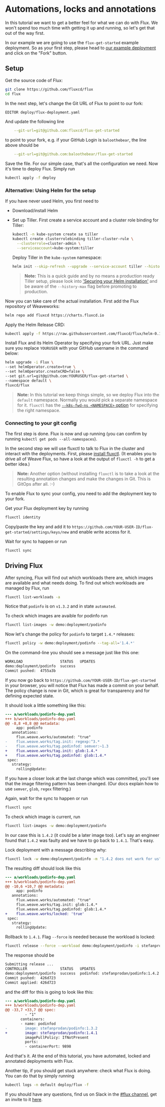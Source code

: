 # Automations, locks and annotations

In this tutorial we want to get a better feel for what we can do with
Flux. We won't spend too much time with getting it up and running, so let's
get that out of the way first.

In our example we are going to use the `flux-get-started` example deployment.
So as your first step, please head to [our example
deployment](https://github.com/fluxcd/flux-get-started) and click on the
"Fork" button.

## Setup

Get the source code of Flux:

```sh
git clone https://github.com/fluxcd/flux
cd flux
```

In the next step, let's change the Git URL of Flux to point to our fork:

```sh
EDITOR deploy/flux-deployment.yaml
```

And update the following line

```yaml
    --git-url=git@github.com:fluxcd/flux-get-started
```

to point to your fork, e.g. if your GitHub Login is `baloothebear`, the line
above should be

```yaml
    --git-url=git@github.com:baloothebear/flux-get-started
```

Save the file. For our simple case, that's all the configuration we need. Now
it's time to deploy Flux. Simply run

```sh
kubectl apply -f deploy
```

### Alternative: Using Helm for the setup

If you have never used Helm, you first need to

- Download/install Helm
- Set up Tiller. First create a service account and a cluster role binding
  for Tiller:

  ```sh
  kubectl -n kube-system create sa tiller
  kubectl create clusterrolebinding tiller-cluster-rule \
    --clusterrole=cluster-admin \
    --serviceaccount=kube-system:tiller
  ```

  Deploy Tiller in the `kube-system` namespace:

  ```sh
  helm init --skip-refresh --upgrade --service-account tiller --history-max 10
  ```

  > **Note:** This is a quick guide and by no means a production ready
  > Tiller setup, please look into ['Securing your Helm installation'](https://helm.sh/docs/using_helm/#securing-your-helm-installation)
  > and be aware of the `--history-max` flag before promoting to
  > production.

Now you can take care of the actual installation. First add the Flux
repository of Weaveworks:

```sh
helm repo add fluxcd https://charts.fluxcd.io
```

Apply the Helm Release CRD:

```sh
kubectl apply -f https://raw.githubusercontent.com/fluxcd/flux/helm-0.10.1/deploy-helm/flux-helm-release-crd.yaml
```

Install Flux and its Helm Operator by specifying your fork URL. Just
make sure you replace `YOURUSER` with your GitHub username in the command
below:

```sh
helm upgrade -i Flux \
--set helmOperator.create=true \
--set helmOperator.createCRD=false \
--set git.url=git@github.com:YOURUSER/flux-get-started \
--namespace default \
fluxcd/flux
```

> **Note:** In this tutorial we keep things simple, so we deploy Flux into
the `default` namespace. Normally you would pick a separate namespace for
it. `fluxctl` has the [`--k8s-fwd-ns <NAMESPACE>` option](../references/fluxctl.md) for specifying the right
namespace.

### Connecting to your git config

The first step is done. Flux is now and up running (you can confirm by
running `kubectl get pods --all-namespaces`).

In the second step we will use fluxctl to talk to Flux in the cluster and
interact with the deployments. First, please [install fluxctl](../references/fluxctl.md).
(It enables you to drive all of Weave Flux, so have a look at the output of
`fluxctl -h` to get a better idea.)

> **Note:** Another option (without installing `fluxctl` is to take a look
at the resulting annotation changes and make the changes in Git. This is
GitOps after all. :-)

To enable Flux to sync your config, you need to add the deployment key
to your fork.

Get your Flux deployment key by running

```sh
fluxctl identity
```

Copy/paste the key and add it to
`https://github.com/YOUR-USER-ID/flux-get-started/settings/keys/new` and
enable write access for it.

Wait for sync to happen or run

```sh
fluxctl sync
```

## Driving Flux

After syncing, Flux will find out which workloads there are, which
images are available and what needs doing. To find out which workloads are
managed by Flux, run

```sh
fluxctl list-workloads -a
```

Notice that `podinfo` is on `v1.3.2` and in state `automated`.

To check which images are avaible for podinfo run

```sh
fluxctl list-images -w demo:deployment/podinfo
```

Now let's change the policy for `podinfo` to target `1.4.*` releases:

```sh
fluxctl policy -w demo:deployment/podinfo --tag-all='1.4.*'
```

On the command-line you should see a message just like this one:

```sh
WORKLOAD                 STATUS   UPDATES
demo:deployment/podinfo  success
Commit pushed:  4755a3b
```

If you now go back to `https://github.com/YOUR-USER-ID/flux-get-started` in
your browser, you will notice that Flux has made a commit on your
behalf. The policy change is now in Git, which is great for transparency and
for defining expected state.

It should look a little something like this:

```diff
--- a/workloads/podinfo-dep.yaml
+++ b/workloads/podinfo-dep.yaml
@@ -8,8 +8,8 @@ metadata:
     app: podinfo
   annotations:
     flux.weave.works/automated: "true"
-    flux.weave.works/tag.init: regexp:^3.*
-    flux.weave.works/tag.podinfod: semver:~1.3
+    flux.weave.works/tag.init: glob:1.4.*
+    flux.weave.works/tag.podinfod: glob:1.4.*
 spec:
   strategy:
     rollingUpdate:
```

If you have a closer look at the last change which was committed, you'll see
that the image filtering pattern has been changed. (Our docs explain how to
use `semver`, `glob`, `regex` filtering.)

Again, wait for the sync to happen or run

```sh
fluxctl sync
```

To check which image is current, run

```sh
fluxctl list-images -w demo:deployment/podinfo
```

In our case this is `1.4.2` (it could be a later image too). Let's say an
engineer found that `1.4.2` was faulty and we have to go back to `1.4.1`.
That's easy.

Lock deployment with a message describing why:

```sh
fluxctl lock -w demo:deployment/podinfo -m "1.4.2 does not work for us"
```

The resulting diff should look like this

```diff
--- a/workloads/podinfo-dep.yaml
+++ b/workloads/podinfo-dep.yaml
@@ -10,6 +10,7 @@ metadata:
     app: podinfo
   annotations:
     flux.weave.works/automated: "true"
     flux.weave.works/tag.init: glob:1.4.*
     flux.weave.works/tag.podinfod: glob:1.4.*
+    flux.weave.works/locked: 'true'
 spec:
   strategy:
     rollingUpdate:
```

Rollback to `1.4.1`. Flag `--force` is needed because the workload is locked:

```sh
fluxctl release --force --workload demo:deployment/podinfo -i stefanprodan/podinfo:1.4.1
```

The response should be

```sh
Submitting release ...
CONTROLLER               STATUS   UPDATES
demo:deployment/podinfo  success  podinfod: stefanprodan/podinfo:1.4.2 -> 1.4.1
Commit pushed:  426d723
Commit applied: 426d723
```

and the diff for this is going to look like this:

```diff
--- a/workloads/podinfo-dep.yaml
+++ b/workloads/podinfo-dep.yaml
@@ -33,7 +33,7 @@ spec:
         - "1"
       containers:
       - name: podinfod
-        image: stefanprodan/podinfo:1.3.2
+        image: stefanprodan/podinfo:1.4.1
         imagePullPolicy: IfNotPresent
         ports:
         - containerPort: 9898
```

And that's it. At the end of this tutorial, you have automated, locked and
annotated deployments with Flux.

Another tip, if you should get stuck anywhere: check what Flux is doing. You
can do that by simply running

```sh
kubectl logs -n default deploy/flux -f
```

If you should have any questions, find us on Slack in the [#flux
channel](https://weave-community.slack.com/messages/flux/), get
an invite to it [here](https://slack.weave.works/).
